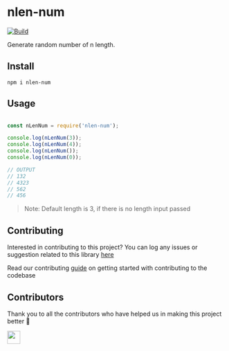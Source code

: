 # nlen-num

[![Build](https://github.com/arshadkazmi42/nlen-num/actions/workflows/nodejs.yml/badge.svg)](https://github.com/arshadkazmi42/nlen-num/actions/workflows/nodejs.yml)

Generate random number of n length.

## Install

```
npm i nlen-num
```

## Usage

```javascript

const nLenNum = require('nlen-num');

console.log(nLenNum(3));
console.log(nLenNum(4));
console.log(nLenNum());
console.log(nLenNum(0));

// OUTPUT
// 132
// 4323
// 562
// 456

```

> Note: Default length is 3, if there is no length input passed

## Contributing

Interested in contributing to this project?
You can log any issues or suggestion related to this library [here](https://github.com/arshadkazmi42/nlen-num/issues/new)

Read our contributing [guide](CONTRIBUTING.md) on getting started with contributing to the codebase

## Contributors

Thank you to all the contributors who have helped us in making this project better :raised_hands:

<a href="https://github.com/arshadkazmi42"><img src="https://github.com/arshadkazmi42.png" width="30" /></a>
